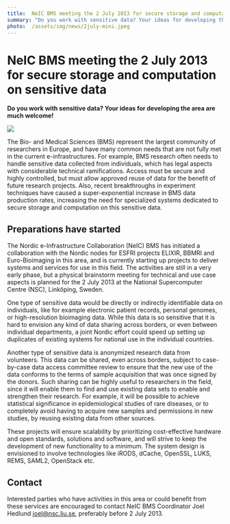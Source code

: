```yaml
---
title:  NeIC BMS meeting the 2 July 2013 for secure storage and computation on sensitive data 
summary: "Do you work with sensitive data? Your ideas for developing the area are much welcome!"
photo:  /assets/img/news/2july-mini.jpeg
---
```


NeIC BMS meeting the 2 July 2013 for secure storage and computation on sensitive data
=====================================================================================

**Do you work with sensitive data? Your ideas for developing the area are much welcome!**

<a href="{{ site.baseurl }}/assets/img/news/2july.jpeg"> <img class="smallpic" src="{{ site.baseurl }}/assets/img/news/2july-mini.jpeg"> </a>

The Bio- and Medical Sciences (BMS) represent the largest community of researchers in Europe, and have many common needs that are not fully met in the current e-infrastructures. For example, BMS research often needs to handle sensitive data collected from individuals, which has legal aspects with considerable technical ramifications. Access must be secure and highly controlled, but must allow approved reuse of data for the benefit of future research projects. Also, recent breakthroughs in experiment techniques have caused a super-exponential increase in BMS data production rates, increasing the need for specialized systems dedicated to secure storage and computation on this sensitive data.

Preparations have started
-------------------------

The Nordic e-Infrastructure Collaboration (NeIC) BMS has initiated a collaboration with the Nordic nodes for ESFRI projects ELIXIR, BBMRI and Euro-Bioimaging in this area, and is currently starting up projects to deliver systems and services for use in this field. The activities are still in a very early phase, but a physical brainstorm meeting for technical and use case aspects is planned for the 2 July 2013 at the National Supercomputer Centre (NSC), Linköping, Sweden.

One type of sensitive data would be directly or indirectly identifiable data on individuals, like for example electronic patient records, personal genomes, or high-resolution bioimaging data. While this data is so sensitive that it is hard to envision any kind of data sharing across borders, or even between individual departments, a joint Nordic effort could speed up setting up duplicates of existing systems for national use in the individual countries.

Another type of sensitive data is anonymized research data from volunteers. This data can be shared, even across borders, subject to case-by-case data access committee review to ensure that the new use of the data conforms to the terms of sample acquisition that was once signed by the donors. Such sharing can be highly useful to researchers in the field, since it will enable them to find and use existing data sets to enable and strengthen their research. For example, it will be possible to achieve statistical significance in epidemiological studies of rare diseases, or to completely avoid having to acquire new samples and permissions in new studies, by reusing existing data from other sources.

These projects will ensure scalability by prioritizing cost-effective hardware and open standards, solutions and software, and will strive to keep the development of new functionality to a minimum. The system design is envisioned to involve technologies like iRODS, dCache, OpenSSL, LUKS, REMS, SAML2, OpenStack etc.

Contact
-------

Interested parties who have activities in this area or could benefit from these services are encouraged to contact NeIC BMS Coordinator Joel Hedlund <joel@nsc.liu.se>, preferably before 2 July 2013.
